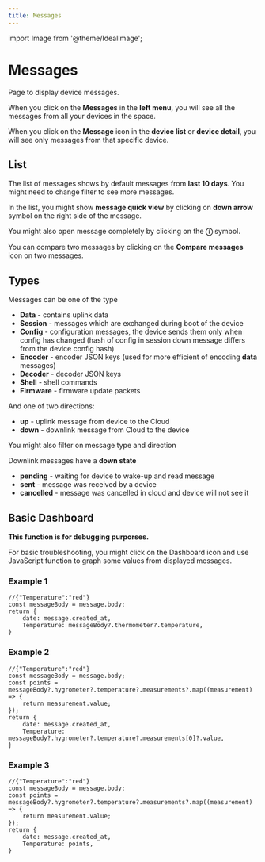 ```yaml
---
title: Messages
---
```

import Image from '@theme/IdealImage';

# Messages

Page to display device messages.

When you click on the **Messages** in the **left menu**, you will see all the messages from all your devices in the space.

When you click on the **Message** icon in the **device list** or **device detail**, you will see only messages from that specific device.

## List

The list of messages shows by default messages from **last 10 days**. You might need to change filter to see more messages.

In the list, you might show **message quick view** by clicking on **down arrow** symbol on the right side of the message.

You might also open message completely by clicking on the **ⓘ** symbol.

You can compare two messages by clicking on the **Compare messages** icon on two messages.

## Types

Messages can be one of the type

- **Data** - contains uplink data
- **Session** - messages which are exchanged during boot of the device
- **Config** - configuration messages, the device sends them only when config has changed (hash of config in session down message differs from the device config hash)
- **Encoder** - encoder JSON keys (used for more efficient of encoding **data** messages)
- **Decoder** - decoder JSON keys
- **Shell** - shell commands
- **Firmware** - firmware update packets

And one of two directions:
- **up** - uplink message from device to the Cloud
- **down** - downlink message from Cloud to the device

You might also filter on message type and direction

Downlink messages have a **down state**
- **pending** - waiting for device to wake-up and read message
- **sent** - message was received by a device
- **cancelled** - message was cancelled in cloud and device will not see it

## Basic Dashboard

**This function is for debugging purporses.**

For basic troubleshooting, you might click on the Dashboard icon and use JavaScript function to graph some values from displayed messages.

### Example 1
```
//{"Temperature":"red"}
const messageBody = message.body;
return {
    date: message.created_at,
    Temperature: messageBody?.thermometer?.temperature,
}
```

### Example 2
```
//{"Temperature":"red"}
const messageBody = message.body;
const points = messageBody?.hygrometer?.temperature?.measurements?.map((measurement) => {
    return measurement.value;
});
return {
    date: message.created_at,
    Temperature: messageBody?.hygrometer?.temperature?.measurements[0]?.value,
}
```

### Example 3
```
//{"Temperature":"red"}
const messageBody = message.body;
const points = messageBody?.hygrometer?.temperature?.measurements?.map((measurement) => {
    return measurement.value;
});
return {
    date: message.created_at,
    Temperature: points,
}
```
